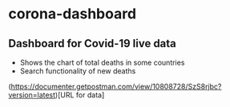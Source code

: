 # corona-dashboard
## Dashboard for Covid-19 live data
- Shows the chart of total deaths in some countries
- Search functionality of new deaths

(https://documenter.getpostman.com/view/10808728/SzS8rjbc?version=latest)[URL for data]
